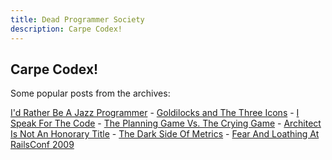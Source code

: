 ```yaml
---
title: Dead Programmer Society
description: Carpe Codex!
---
```


## Carpe Codex!

Some popular posts from the archives:

[I'd Rather Be A Jazz Programmer](https://deadprogrammersociety.com/2007/05/i-would-rather-be-jazz-programmer.html) - [Goldilocks and The Three Icons](https://deadprogrammersociety.com/2008/04/goldilocks-and-three-icons.html) - [I Speak For The Code](https://deadprogrammersociety.com/2007/03/i-speak-for-code.html) - [The Planning Game Vs. The Crying Game](https://deadprogrammersociety.com/2006/11/planning-game-vs-crying-game.html) - [Architect Is Not An Honorary Title](https://deadprogrammersociety.com/2006/10/architect-is-not-honorary-title.html) - [The Dark Side Of Metrics](https://deadprogrammersociety.com/2006/11/dark-side-of-metrics.html) - [Fear And Loathing At RailsConf 2009](https://deadprogrammersociety.com/2009/05/fear-and-loathing-at-railsconf-2009.html)
